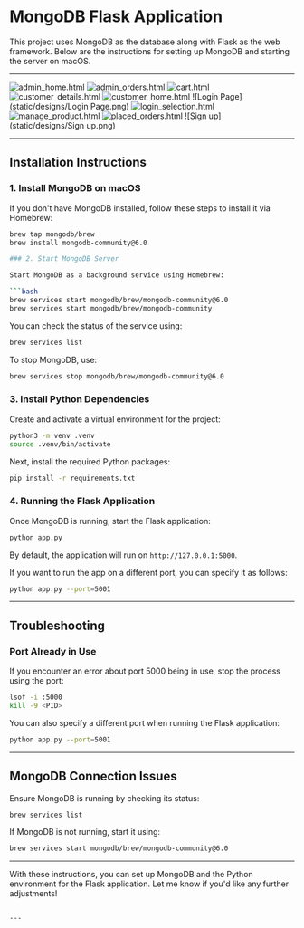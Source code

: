 # MongoDB Flask Application

This project uses MongoDB as the database along with Flask as the web framework. Below are the instructions for setting up MongoDB and starting the server on macOS.

---

![admin_home.html](static/designs/admin_home.png)
![admin_orders.html](static/designs/admin_orders.png)
![cart.html](static/designs/cart.png)
![customer_details.html](static/designs/customer_details.png)
![customer_home.html](static/designs/customer_home.png)
![Login Page](static/designs/Login Page.png)
![login_selection.html](static/designs/login_selection.png)
![manage_product.html](static/designs/manage_product.png)
![placed_orders.html](static/designs/placed_orders.png)
![Sign up](static/designs/Sign up.png)

---

## Installation Instructions

### 1. Install MongoDB on macOS

If you don't have MongoDB installed, follow these steps to install it via Homebrew:

````bash
brew tap mongodb/brew
brew install mongodb-community@6.0

### 2. Start MongoDB Server

Start MongoDB as a background service using Homebrew:

```bash
brew services start mongodb/brew/mongodb-community@6.0
brew services start mongodb/brew/mongodb-community
````

You can check the status of the service using:

```bash
brew services list
```

To stop MongoDB, use:

```bash
brew services stop mongodb/brew/mongodb-community@6.0
```

### 3. Install Python Dependencies

Create and activate a virtual environment for the project:

```bash
python3 -m venv .venv
source .venv/bin/activate
```

Next, install the required Python packages:

```bash
pip install -r requirements.txt
```

### 4. Running the Flask Application

Once MongoDB is running, start the Flask application:

```bash
python app.py
```

By default, the application will run on `http://127.0.0.1:5000`.

If you want to run the app on a different port, you can specify it as follows:

```bash
python app.py --port=5001
```

---

## Troubleshooting

### Port Already in Use

If you encounter an error about port 5000 being in use, stop the process using the port:

```bash
lsof -i :5000
kill -9 <PID>
```

You can also specify a different port when running the Flask application:

```bash
python app.py --port=5001
```

---

## MongoDB Connection Issues

Ensure MongoDB is running by checking its status:

```bash
brew services list
```

If MongoDB is not running, start it using:

```bash
brew services start mongodb/brew/mongodb-community@6.0
```

---

With these instructions, you can set up MongoDB and the Python environment for the Flask application. Let me know if you'd like any further adjustments!

```

---

```
